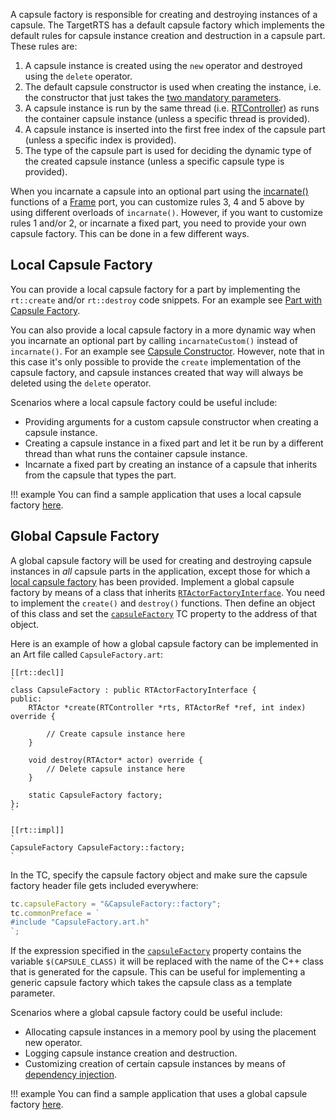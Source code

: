 A capsule factory is responsible for creating and destroying instances of a capsule. The TargetRTS has a default capsule factory which implements the default rules for capsule instance creation and destruction in a capsule part. These rules are:

1. A capsule instance is created using the `new` operator and destroyed using the `delete` operator.
2. The default capsule constructor is used when creating the instance, i.e. the constructor that just takes the [two mandatory parameters](../art-lang/index.md#capsule-constructor).
3. A capsule instance is run by the same thread (i.e. [RTController](../targetrts-api/class_r_t_controller.html)) as runs the container capsule instance (unless a specific thread is provided).
4. A capsule instance is inserted into the first free index of the capsule part (unless a specific index is provided).
5. The type of the capsule part is used for deciding the dynamic type of the created capsule instance (unless a specific capsule type is provided).

When you incarnate a capsule into an optional part using the [incarnate()](../targetrts-api/class_frame_1_1_base.html) functions of a [Frame](../targetrts-api/struct_frame.html) port, you can customize rules 3, 4 and 5 above by using different overloads of  `incarnate()`. However, if you want to customize rules 1 and/or 2, or incarnate a fixed part, you need to provide your own capsule factory. This can be done in a few different ways.

## Local Capsule Factory
You can provide a local capsule factory for a part by implementing the `rt::create` and/or `rt::destroy` code snippets. For an example see [Part with Capsule Factory](../art-lang/index.md#part-with-capsule-factory).

You can also provide a local capsule factory in a more dynamic way when you incarnate an optional part by calling `incarnateCustom()` instead of `incarnate()`. For an example see [Capsule Constructor](../art-lang/index.md#capsule-constructor). However, note that in this case it's only possible to provide the `create` implementation of the capsule factory, and capsule instances created that way will always be deleted using the `delete` operator.

Scenarios where a local capsule factory could be useful include:

* Providing arguments for a custom capsule constructor when creating a capsule instance.
* Creating a capsule instance in a fixed part and let it be run by a different thread than what runs the container capsule instance.
* Incarnate a fixed part by creating an instance of a capsule that inherits from the capsule that types the part.

!!! example
    You can find a sample application that uses a local capsule factory [here]({$vars.github.repo$}/tree/main/art-comp-test/tests/capsule_factory_for_part).


## Global Capsule Factory
A global capsule factory will be used for creating and destroying capsule instances in *all* capsule parts in the application, except those for which a [local capsule factory](#local-capsule-factory) has been provided. Implement a global capsule factory by means of a class that inherits [`RTActorFactoryInterface`](../targetrts-api/class_r_t_actor_factory_interface.html). You need to implement the `create()` and `destroy()` functions. Then define an object of this class and set the [`capsuleFactory`](../building/transformation-configurations.md#capsulefactory) TC property to the address of that object.

Here is an example of how a global capsule factory can be implemented in an Art file called `CapsuleFactory.art`:

``` art
[[rt::decl]]
`
class CapsuleFactory : public RTActorFactoryInterface {
public:	
	RTActor *create(RTController *rts, RTActorRef *ref, int index) override {

		// Create capsule instance here
	}

	void destroy(RTActor* actor) override {
		// Delete capsule instance here
	}

	static CapsuleFactory factory;
};
`

[[rt::impl]]
`
CapsuleFactory CapsuleFactory::factory;
`
```

In the TC, specify the capsule factory object and make sure the capsule factory header file gets included everywhere:

``` js
tc.capsuleFactory = "&CapsuleFactory::factory";
tc.commonPreface = `
#include "CapsuleFactory.art.h"
`;
```

If the expression specified in the [`capsuleFactory`](../building/transformation-configurations.md#capsulefactory) property contains the variable `$(CAPSULE_CLASS)` it will be replaced with the name of the C++ class that is generated for the capsule. This can be useful for implementing a generic capsule factory which takes the capsule class as a template parameter.

Scenarios where a global capsule factory could be useful include:

* Allocating capsule instances in a memory pool by using the placement new operator.
* Logging capsule instance creation and destruction.
* Customizing creation of certain capsule instances by means of [dependency injection](dependency-injection.md).

!!! example
    You can find a sample application that uses a global capsule factory [here]({$vars.github.repo$}/tree/main/art-comp-test/tests/capsule_factory_capsule_class).
